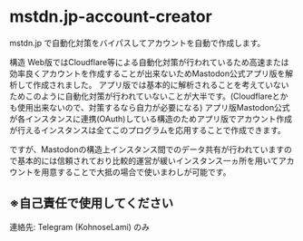 # mstdn.jp-account-creator
mstdn.jp で自動化対策をバイパスしてアカウントを自動で作成します。

構造
Web版ではCloudflare等による自動化対策が行われているため高速または効率良くアカウントを作成することが出来ないためMastodon公式アプリ版を解析して作成されました。
アプリ版では基本的に解析されることを考えていないためこのように自動化対策が行われていないことが大半です。(Cloudflareとかも使用出来ないので、対策するなら自力が必要になる)
アプリ版Mastodon公式が各インスタンスに連携(OAuth)している構造のためアプリ版でアカウント作成が行えるインスタンスは全てこのプログラムを応用することで作成できます。

ですが、Mastodonの構造上インスタンス間でのデータ共有が行われていますので基本的には信頼されており比較的運営が緩いインスタンス一ヵ所を用いてアカウントを用意することで大抵の場合で使いまわしが可能です。

## ※自己責任で使用してください

連絡先: Telegram (KohnoseLami) のみ
